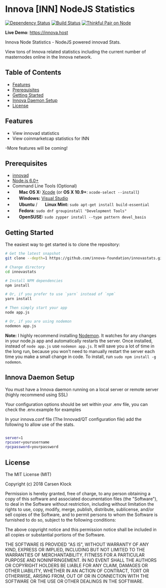 
Innova [INN] NodeJS Statistics
=======================

[![Dependency Status](https://david-dm.org/innova-foundation/innovastats/status.svg?style=flat)](https://david-dm.org/innova-foundation/innovastats) [![Build Status](https://travis-ci.org/innova-foundation/innovastats.svg?branch=master)](https://travis-ci.org/innova-foundation/innovastats) [![Thinkful Pair on Node](https://tf-assets-staging.s3.amazonaws.com/badges/thinkful_repo_badge.svg)](http://start.thinkful.com/node/)

**Live Demo**: https://innova.host

Innova Node Statistics - NodeJS powered innovad Stats.
 
View tons of Innova related statistics including the current number of masternodes online in the Innova network.

Table of Contents
-----------------

- [Features](#features)
- [Prerequisites](#prerequisites)
- [Getting Started](#getting-started)
- [Innova Daemon Setup](#innova-daemon-setup)
- [License](#license)

Features
--------

- View innovad statistics
- View coinmarketcap statistics for INN

-More features will be coming!

Prerequisites
-------------

- [innovad](https://github.com/innova-foundation/innova)
- [Node.js 6.0+](http://nodejs.org)
- Command Line Tools (Optional)
 - <img src="http://deluge-torrent.org/images/apple-logo.gif" height="17">&nbsp;**Mac OS X:** [Xcode](https://itunes.apple.com/us/app/xcode/id497799835?mt=12) (or **OS X 10.9+**: `xcode-select --install`)
 - <img src="http://dc942d419843af05523b-ff74ae13537a01be6cfec5927837dcfe.r14.cf1.rackcdn.com/wp-content/uploads/windows-8-50x50.jpg" height="17">&nbsp;**Windows:** [Visual Studio](https://www.visualstudio.com/products/visual-studio-community-vs)
 - <img src="https://lh5.googleusercontent.com/-2YS1ceHWyys/AAAAAAAAAAI/AAAAAAAAAAc/0LCb_tsTvmU/s46-c-k/photo.jpg" height="17">&nbsp;**Ubuntu** / <img src="https://upload.wikimedia.org/wikipedia/commons/3/3f/Logo_Linux_Mint.png" height="17">&nbsp;**Linux Mint:** `sudo apt-get install build-essential`
 - <img src="http://i1-news.softpedia-static.com/images/extra/LINUX/small/slw218news1.png" height="17">&nbsp;**Fedora**: `sudo dnf groupinstall "Development Tools"`
 - <img src="https://en.opensuse.org/images/b/be/Logo-geeko_head.png" height="17">&nbsp;**OpenSUSE:** `sudo zypper install --type pattern devel_basis`

Getting Started
---------------

The easiest way to get started is to clone the repository:

```bash
# Get the latest snapshot
git clone --depth=1 https://github.com/innova-foundation/innovastats.git innovastats

# Change directory
cd innovastats

# Install NPM dependencies
npm install

# Or, if you prefer to use `yarn` instead of `npm`
yarn install

# Then simply start your app
node app.js

# Or, if you are using nodemon
nodemon app.js
```

**Note:** I highly recommend installing [Nodemon](https://github.com/remy/nodemon).
It watches for any changes in your  node.js app and automatically restarts the
server. Once installed, instead of `node app.js` use `nodemon app.js`. It will
save you a lot of time in the long run, because you won't need to manually
restart the server each time you make a small change in code. To install, run
`sudo npm install -g nodemon`.

Innova Daemon Setup
------------------

You must have a Innova daemon running on a local server or remote server (highly recommend using SSL)

Your configuration options should be set within your .env file, you can check the .env.example for examples

In your innova.conf file (The Innovad/QT configuration file) add the following to allow use of the stats.

```bash

server=1
rpcuser=yourusername
rpcpassword=yourpassword

```

License
-------

The MIT License (MIT)

Copyright (c) 2018 Carsen Klock

Permission is hereby granted, free of charge, to any person obtaining a copy of this software and associated documentation files (the "Software"), to deal in the Software without restriction, including without limitation the rights to use, copy, modify, merge, publish, distribute, sublicense, and/or sell copies of the Software, and to permit persons to whom the Software is furnished to do so, subject to the following conditions:

The above copyright notice and this permission notice shall be included in all copies or substantial portions of the Software.

THE SOFTWARE IS PROVIDED "AS IS", WITHOUT WARRANTY OF ANY KIND, EXPRESS OR IMPLIED, INCLUDING BUT NOT LIMITED TO THE WARRANTIES OF MERCHANTABILITY, FITNESS FOR A PARTICULAR PURPOSE AND NONINFRINGEMENT. IN NO EVENT SHALL THE AUTHORS OR COPYRIGHT HOLDERS BE LIABLE FOR ANY CLAIM, DAMAGES OR OTHER LIABILITY, WHETHER IN AN ACTION OF CONTRACT, TORT OR OTHERWISE, ARISING FROM, OUT OF OR IN CONNECTION WITH THE SOFTWARE OR THE USE OR OTHER DEALINGS IN THE SOFTWARE.
